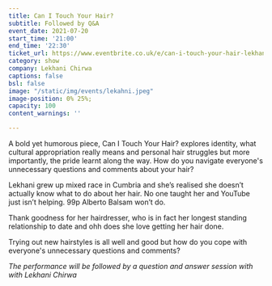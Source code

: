 ```yaml
---
title: Can I Touch Your Hair?
subtitle: Followed by Q&A
event_date: 2021-07-20
start_time: '21:00'
end_time: '22:30'
ticket_url: https://www.eventbrite.co.uk/e/can-i-touch-your-hair-lekhani-chirwa-tickets-161283791161
category: show
company: Lekhani Chirwa
captions: false
bsl: false
image: "/static/img/events/lekahni.jpeg"
image-position: 0% 25%;
capacity: 100
content_warnings: ''

---
```

A bold yet humorous piece, Can I Touch Your Hair? explores identity, what cultural appropriation really means and personal hair struggles but more importantly, the pride learnt along the way. How do you navigate everyone's unnecessary questions and comments about your hair?

Lekhani grew up mixed race in Cumbria and she’s realised she doesn’t actually know what to do about her hair. No one taught her and YouTube just isn’t helping. 99p Alberto Balsam won’t do.

Thank goodness for her hairdresser, who is in fact her longest standing relationship to date and ohh does she love getting her hair done.

Trying out new hairstyles is all well and good but how do you cope with everyone's unnecessary questions and comments?

_The performance will be followed by a question and answer session with with Lekhani Chirwa_